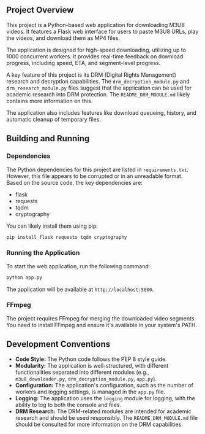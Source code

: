 ## Project Overview

This project is a Python-based web application for downloading M3U8 videos. It features a Flask web interface for users to paste M3U8 URLs, play the videos, and download them as MP4 files.

The application is designed for high-speed downloading, utilizing up to 1000 concurrent workers. It provides real-time feedback on download progress, including speed, ETA, and segment-level progress.

A key feature of this project is its DRM (Digital Rights Management) research and decryption capabilities. The `drm_decryption_module.py` and `drm_research_module.py` files suggest that the application can be used for academic research into DRM protection. The `README_DRM_MODULE.md` likely contains more information on this.

The application also includes features like download queueing, history, and automatic cleanup of temporary files.

## Building and Running

### Dependencies

The Python dependencies for this project are listed in `requirements.txt`. However, this file appears to be corrupted or in an unreadable format. Based on the source code, the key dependencies are:

*   flask
*   requests
*   tqdm
*   cryptography

You can likely install them using pip:

```bash
pip install flask requests tqdm cryptography
```

### Running the Application

To start the web application, run the following command:

```bash
python app.py
```

The application will be available at `http://localhost:5000`.

### FFmpeg

The project requires FFmpeg for merging the downloaded video segments. You need to install FFmpeg and ensure it's available in your system's PATH.

## Development Conventions

*   **Code Style:** The Python code follows the PEP 8 style guide.
*   **Modularity:** The application is well-structured, with different functionalities separated into different modules (e.g., `m3u8_downloader.py`, `drm_decryption_module.py`, `app.py`).
*   **Configuration:** The application's configuration, such as the number of workers and logging settings, is managed in the `app.py` file.
*   **Logging:** The application uses the `logging` module for logging, with the ability to log to both the console and files.
*   **DRM Research:** The DRM-related modules are intended for academic research and should be used responsibly. The `README_DRM_MODULE.md` file should be consulted for more information on the DRM capabilities.
